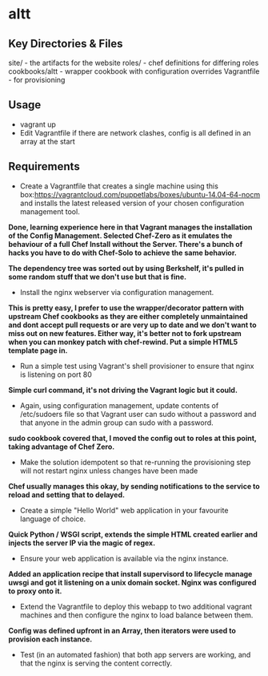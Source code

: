 # altt

## Key Directories & Files

site/ - the artifacts for the website
roles/ - chef definitions for differing roles
cookbooks/altt - wrapper cookbook with configuration overrides
Vagrantfile - for provisioning

## Usage

* vagrant up
* Edit Vagrantfile if there are network clashes, config is all defined in an array at the start

## Requirements

* Create a Vagrantfile that creates a single machine using this box:https://vagrantcloud.com/puppetlabs/boxes/ubuntu-14.04-64-nocm and installs the latest released version of your chosen configuration management tool.

__Done, learning experience here in that Vagrant manages the installation of the Config Management. Selected Chef-Zero as it emulates the behaviour of a full Chef Install without the Server. There's a bunch of hacks you have to do with Chef-Solo to achieve the same behavior.__

__The dependency tree was sorted out by using Berkshelf, it's pulled in some random stuff that we don't use but that is fine.__

* Install the nginx webserver via configuration management.

__This is pretty easy, I prefer to use the wrapper/decorator pattern with upstream Chef cookbooks as they are either completely unmaintained and dont accept pull requests or are very up to date and we don't want to miss out on new features. Either way, it's better not to fork upstream when you can monkey patch with chef-rewind. Put a simple HTML5 template page in.__

* Run a simple test using Vagrant's shell provisioner to ensure that nginx is listening on port 80

__Simple curl command, it's not driving the Vagrant logic but it could.__

* Again, using configuration management, update contents of /etc/sudoers file so that Vagrant user can sudo without a password and that anyone in the admin group can sudo with a password.

__sudo cookbook covered that, I moved the config out to roles at this point, taking advantage of Chef Zero.__

* Make the solution idempotent so that re-running the provisioning step will not restart nginx unless changes have been made

__Chef usually manages this okay, by sending notifications to the service to reload and setting that to delayed.__

* Create a simple "Hello World" web application in your favourite language of choice.

__Quick Python / WSGI script, extends the simple HTML created earlier and injects the server IP via the magic of regex.__

* Ensure your web application is available via the nginx instance.

__Added an application recipe that install supervisord to lifecycle manage uwsgi and got it listening on a unix domain socket. Nginx was configured to proxy onto it.__

* Extend the Vagrantfile to deploy this webapp to two additional vagrant machines and then configure the nginx to load balance between them.

__Config was defined upfront in an Array, then iterators were used to provision each instance.__

* Test (in an automated fashion) that both app servers are working, and that the nginx is serving the content correctly.



